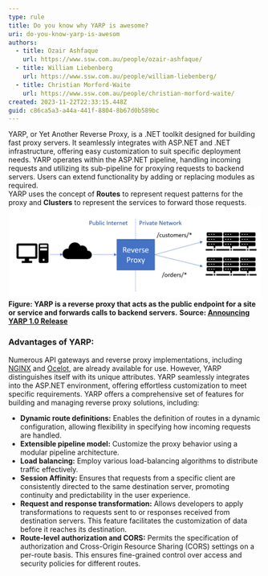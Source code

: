 ```yaml
---
type: rule
title: Do you know why YARP is awesome?
uri: do-you-know-yarp-is-awesom
authors:
  - title: Ozair Ashfaque
    url: https://www.ssw.com.au/people/ozair-ashfaque/
  - title: William Liebenberg
    url: https://www.ssw.com.au/people/william-liebenberg/
  - title: Christian Morford-Waite
    url: https://www.ssw.com.au/people/christian-morford-waite/
created: 2023-11-22T22:33:15.448Z
guid: c86ca5a3-a44a-441f-8804-8b67d0b589bc
---
```

YARP, or Yet Another Reverse Proxy, is a .NET toolkit designed for building fast proxy servers. It seamlessly integrates with ASP.NET and .NET infrastructure, offering easy customization to suit specific deployment needs. YARP operates within the ASP.NET pipeline, handling incoming requests and utilizing its sub-pipeline for proxying requests to backend servers. Users can extend functionality by adding or replacing modules as required.</br>
YARP uses the concept of **Routes** to represent request patterns for the proxy and **Clusters** to represent the services to forward those requests.
![](reverse-proxy.png)
**Figure: YARP is a reverse proxy that acts as the public endpoint for a site or service and forwards calls to backend servers.**
**Source: [Announcing YARP 1.0 Release](https://devblogs.microsoft.com/dotnet/announcing-yarp-1-0-release/)**
<!--endintro-->
### Advantages of YARP:
Numerous API gateways and reverse proxy implementations, including [NGINX](https://www.nginx.com/) and [Ocelot](https://github.com/ThreeMammals/Ocelot), are already available for use. However, YARP distinguishes itself with its unique attributes. YARP seamlessly integrates into the ASP.NET environment, offering effortless customization to meet specific requirements. YARP offers a comprehensive set of features for building and managing reverse proxy solutions, including:
- **Dynamic route definitions:** Enables the definition of routes in a dynamic configuration, allowing flexibility in specifying how incoming requests are handled.
- **Extensible pipeline model:** Customize the proxy behavior using a modular pipeline architecture.
- **Load balancing:** Employ various load-balancing algorithms to distribute traffic effectively.
- **Session Affinity:** Ensures that requests from a specific client are consistently directed to the same destination server, promoting continuity and predictability in the user experience.
- **Request and response transformation:** Allows developers to apply transformations to requests sent to or responses received from destination servers. This feature facilitates the customization of data before it reaches its destination.
- **Route-level authorization and CORS:** Permits the specification of authorization and Cross-Origin Resource Sharing (CORS) settings on a per-route basis. This ensures fine-grained control over access and security policies for different routes.